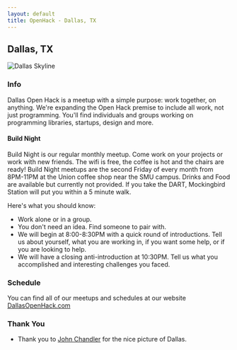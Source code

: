 ```yaml
---
layout: default
title: OpenHack - Dallas, TX
---
```


## Dallas, TX

![Dallas Skyline](/dallas/dallas.jpg)

### Info
Dallas Open Hack is a meetup with a simple purpose: work together, on anything. We're expanding the Open Hack premise to include all work, not just programming. You'll find individuals and groups working on programming libraries, startups, design and more.

#### Build Night
Build Night is our regular monthly meetup. Come work on your projects or work with new friends. The wifi is free, the coffee is hot and the chairs are ready! Build Night meetups are the second Friday of every month from 8PM-11PM at the Union coffee shop near the SMU campus. Drinks and Food are available but currently not provided. If you take the DART, Mockingbird Station will put you within a 5 minute walk.

Here's what you should know:

* Work alone or in a group.
* You don't need an idea. Find someone to pair with.
* We will begin at 8:00-8:30PM with a quick round of introductions. Tell us about yourself, what you are working in, if you want some help, or if you are looking to help.
* We will have a closing anti-introduction at 10:30PM. Tell us what you accomplished and interesting challenges you faced.

### Schedule
You can find all of our meetups and schedules at our website [DallasOpenHack.com](http://dallasopenhack.com)

### Thank You

* Thank you to [John Chandler](https://www.flickr.com/photos/johnchandler/6771876637/in/photolist-bjpCZK-qRUqbC-h48mKy-qkoyRy-h5Yiji-hg8sXZ-qkcH2w-dEVRee-nbwNtm-qMaFtu-52XeBH-qC7xKd-czN6ww-ctk4Ns-dBmQcP-dvahv9-gXDqwV-nXC4PA-nCwGRy-djRQ7c-czN6Cu-gWjvLg-i6N791-9ddU8f-oTEaVk-hFkvyo-qewTP7-oYGPZZ-8zDgDq-a9agGY-c8gy8j-bSD11-aqTikx-n4Lika-dQ1Mq8-hi7rUZ-9uoxcG-czN6H9-6QRQJi-pB3wM9-qRPunp-8R5aPG-qVibCU-bDdXLV-37ezD-pT3fZ9-bTKnot-9hvJc7-diZLrG-e6zZQZ) for the nice picture of Dallas.
